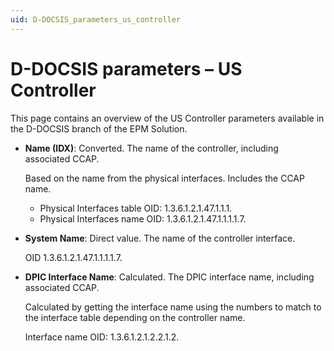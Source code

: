 ```yaml
---
uid: D-DOCSIS_parameters_us_controller
---
```


# D-DOCSIS parameters – US Controller

This page contains an overview of the US Controller parameters available in the D-DOCSIS branch of the EPM Solution.

- **Name (IDX)**: Converted. The name of the controller, including associated CCAP.

  Based on the name from the physical interfaces. Includes the CCAP name.

  - Physical Interfaces table OID: 1.3.6.1.2.1.47.1.1.1.
  - Physical Interfaces name OID: 1.3.6.1.2.1.47.1.1.1.1.7.

- **System Name**: Direct value. The name of the controller interface.

  OID 1.3.6.1.2.1.47.1.1.1.1.7.

- **DPIC Interface Name**: Calculated. The DPIC interface name, including associated CCAP.

  Calculated by getting the interface name using the numbers to match to the interface table depending on the controller name.

  Interface name OID: 1.3.6.1.2.1.2.2.1.2.
